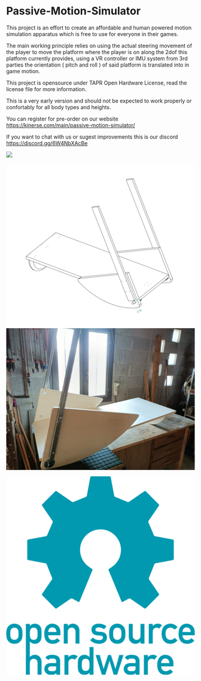 # Passive-Motion-Simulator
This project is an effort to create an affordable and human powered motion simulation apparatus which is free to use for everyone in their games.

The main working principle relies on using the actual steering movement of the player to move the platform where the player is on along the 2dof this platform currently provides, using a VR controller or IMU system from 3rd parties the orientation ( pitch and roll ) of said platform is translated into in game motion. 

This project is opensource under TAPR Open Hardware License, read the license file for more information.

This is a very early version and should not be expected to work properly or confortably for all body types and heights.

You can register for pre-order on our website https://kinerse.com/main/passive-motion-simulator/

If you want to chat with us or sugest improvements this is our discord https://discord.gg/6W4NbXAcBe


![](Images/PMS_gameplay_800px.gif)


![](Images/x8epQXnoey.png)
![](Images/side.jpeg)




![](oshw-logo-800-px.webp)
